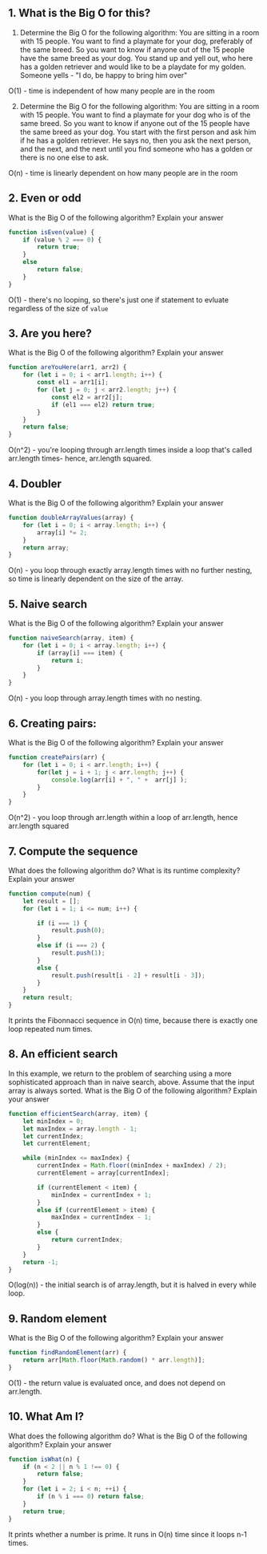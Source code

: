 ## 1. What is the Big O for this?
1) Determine the Big O for the following algorithm: You are sitting in a room with 15 people. You want to find a playmate for your dog, preferably of the same breed. So you want to know if anyone out of the 15 people have the same breed as your dog. You stand up and yell out, who here has a golden retriever and would like to be a playdate for my golden. Someone yells - "I do, be happy to bring him over"

O(1) - time is independent of how many people are in the room

2) Determine the Big O for the following algorithm: You are sitting in a room with 15 people. You want to find a playmate for your dog who is of the same breed. So you want to know if anyone out of the 15 people have the same breed as your dog. You start with the first person and ask him if he has a golden retriever. He says no, then you ask the next person, and the next, and the next until you find someone who has a golden or there is no one else to ask.

O(n) - time is linearly dependent on how many people are in the room

## 2. Even or odd
What is the Big O of the following algorithm? Explain your answer

```js
function isEven(value) {
    if (value % 2 === 0) {
        return true;
    }
    else
        return false;
    }
}
```
O(1) - there's no looping, so there's just one if statement to evluate regardless of the size of `value`

## 3. Are you here?
What is the Big O of the following algorithm? Explain your answer

```js
function areYouHere(arr1, arr2) {
    for (let i = 0; i < arr1.length; i++) {
        const el1 = arr1[i];
        for (let j = 0; j < arr2.length; j++) {
            const el2 = arr2[j];
            if (el1 === el2) return true;
        }
    }
    return false;
}
```
O(n^2) - you're looping through arr.length times inside a loop that's called arr.length times- hence, arr.length squared.

## 4. Doubler
What is the Big O of the following algorithm? Explain your answer

```js
function doubleArrayValues(array) {
    for (let i = 0; i < array.length; i++) {
        array[i] *= 2;
    }
    return array;
}
```
O(n) - you loop through exactly array.length times with no further nesting, so time is linearly dependent on the size of the array.

## 5. Naive search
What is the Big O of the following algorithm? Explain your answer

```js
function naiveSearch(array, item) {
    for (let i = 0; i < array.length; i++) {
        if (array[i] === item) {
            return i;
        }
    }
}
```
O(n) - you loop through array.length times with no nesting.

## 6. Creating pairs:
What is the Big O of the following algorithm? Explain your answer

```js
function createPairs(arr) {
    for (let i = 0; i < arr.length; i++) {
        for(let j = i + 1; j < arr.length; j++) {
            console.log(arr[i] + ", " +  arr[j] );
        }
    }
}
```
O(n^2) - you loop through arr.length within a loop of arr.length, hence arr.length squared

## 7. Compute the sequence
What does the following algorithm do? What is its runtime complexity? Explain your answer

```js
function compute(num) {
    let result = [];
    for (let i = 1; i <= num; i++) {

        if (i === 1) {
            result.push(0);
        }
        else if (i === 2) {
            result.push(1);
        }
        else {
            result.push(result[i - 2] + result[i - 3]);
        }
    }
    return result;
}
```
It prints the Fibonnacci sequence in O(n) time, because there is exactly one loop repeated num times.

## 8. An efficient search
In this example, we return to the problem of searching using a more sophisticated approach than in naive search, above. Assume that the input array is always sorted. What is the Big O of the following algorithm? Explain your answer

```js
function efficientSearch(array, item) {
    let minIndex = 0;
    let maxIndex = array.length - 1;
    let currentIndex;
    let currentElement;

    while (minIndex <= maxIndex) {
        currentIndex = Math.floor((minIndex + maxIndex) / 2);
        currentElement = array[currentIndex];

        if (currentElement < item) {
            minIndex = currentIndex + 1;
        }
        else if (currentElement > item) {
            maxIndex = currentIndex - 1;
        }
        else {
            return currentIndex;
        }
    }
    return -1;
}
```
O(log(n)) - the initial search is of array.length, but it is halved in every while loop.

## 9. Random element
What is the Big O of the following algorithm? Explain your answer

```js
function findRandomElement(arr) {
    return arr[Math.floor(Math.random() * arr.length)];
}
```
O(1) - the return value is evaluated once, and does not depend on arr.length.

## 10. What Am I?
What does the following algorithm do? What is the Big O of the following algorithm? Explain your answer

```js
function isWhat(n) {
    if (n < 2 || n % 1 !== 0) {
        return false;
    }
    for (let i = 2; i < n; ++i) {
        if (n % i === 0) return false;
    }
    return true;
}
```
It prints whether a number is prime. It runs in O(n) time since it loops n-1 times.





